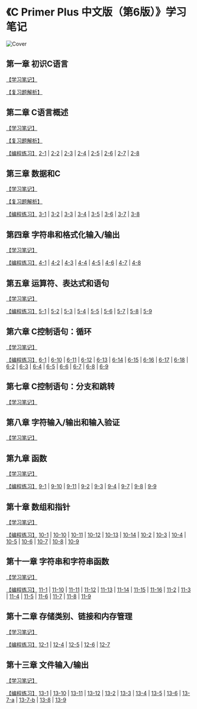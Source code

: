 
# 《C Primer Plus 中文版（第6版）》学习笔记

![Cover](https://github.com/logan70/C-Primer-Plus-6th-Notes-CN/blob/master/cover.jpg?raw=true)

## 第一章 初识C语言

[【学习笔记】](https://github.com/logan70/C-Primer-Plus-6th-Notes-CN/tree/master/Chapter-1%20Getting%20Started)

[【复习题解析】](https://github.com/logan70/C-Primer-Plus-6th-Notes-CN/blob/master/Chapter-1%20Getting%20Started/review-questions/Answers.md)

## 第二章 C语言概述

[【学习笔记】](https://github.com/logan70/C-Primer-Plus-6th-Notes-CN/tree/master/Chapter-2%20Introducing%20C)

[【复习题解析】](https://github.com/logan70/C-Primer-Plus-6th-Notes-CN/blob/master/Chapter-2%20Introducing%20C/review-questions/Answers.md)

[【编程练习】](https://github.com/logan70/C-Primer-Plus-6th-Notes-CN/tree/master/Chapter-2%20Introducing%20C/exercise)
[2-1](https://github.com/logan70/C-Primer-Plus-6th-Notes-CN/blob/master/Chapter-2%20Introducing%20C/exercise/2-1.c) | 
[2-2](https://github.com/logan70/C-Primer-Plus-6th-Notes-CN/blob/master/Chapter-2%20Introducing%20C/exercise/2-2.c) | 
[2-3](https://github.com/logan70/C-Primer-Plus-6th-Notes-CN/blob/master/Chapter-2%20Introducing%20C/exercise/2-3.c) | 
[2-4](https://github.com/logan70/C-Primer-Plus-6th-Notes-CN/blob/master/Chapter-2%20Introducing%20C/exercise/2-4.c) | 
[2-5](https://github.com/logan70/C-Primer-Plus-6th-Notes-CN/blob/master/Chapter-2%20Introducing%20C/exercise/2-5.c) | 
[2-6](https://github.com/logan70/C-Primer-Plus-6th-Notes-CN/blob/master/Chapter-2%20Introducing%20C/exercise/2-6.c) | 
[2-7](https://github.com/logan70/C-Primer-Plus-6th-Notes-CN/blob/master/Chapter-2%20Introducing%20C/exercise/2-7.c) | 
[2-8](https://github.com/logan70/C-Primer-Plus-6th-Notes-CN/blob/master/Chapter-2%20Introducing%20C/exercise/2-8.c)

## 第三章 数据和C

[【学习笔记】](https://github.com/logan70/C-Primer-Plus-6th-Notes-CN/tree/master/Chapter-3%20Data%20and%20C)

[【复习题解析】](https://github.com/logan70/C-Primer-Plus-6th-Notes-CN/blob/master/Chapter-3%20Data%20and%20C/review-questions/Answers.md)

[【编程练习】](https://github.com/logan70/C-Primer-Plus-6th-Notes-CN/tree/master/Chapter-3%20Data%20and%20C/exercise)
[3-1](https://github.com/logan70/C-Primer-Plus-6th-Notes-CN/blob/master/Chapter-3%20Data%20and%20C/exercise/3-1.c) | 
[3-2](https://github.com/logan70/C-Primer-Plus-6th-Notes-CN/blob/master/Chapter-3%20Data%20and%20C/exercise/3-2.c) | 
[3-3](https://github.com/logan70/C-Primer-Plus-6th-Notes-CN/blob/master/Chapter-3%20Data%20and%20C/exercise/3-3.c) | 
[3-4](https://github.com/logan70/C-Primer-Plus-6th-Notes-CN/blob/master/Chapter-3%20Data%20and%20C/exercise/3-4.c) | 
[3-5](https://github.com/logan70/C-Primer-Plus-6th-Notes-CN/blob/master/Chapter-3%20Data%20and%20C/exercise/3-5.c) | 
[3-6](https://github.com/logan70/C-Primer-Plus-6th-Notes-CN/blob/master/Chapter-3%20Data%20and%20C/exercise/3-6.c) | 
[3-7](https://github.com/logan70/C-Primer-Plus-6th-Notes-CN/blob/master/Chapter-3%20Data%20and%20C/exercise/3-7.c) | 
[3-8](https://github.com/logan70/C-Primer-Plus-6th-Notes-CN/blob/master/Chapter-3%20Data%20and%20C/exercise/3-8.c)

## 第四章 字符串和格式化输入/输出

[【学习笔记】](https://github.com/logan70/C-Primer-Plus-6th-Notes-CN/tree/master/Chapter-4%20Character%20Strings%20and%20Formatted%20Input-Output)

[【编程练习】](https://github.com/logan70/C-Primer-Plus-6th-Notes-CN/tree/master/Chapter-4%20Character%20Strings%20and%20Formatted%20Input-Output/exercise)
[4-1](https://github.com/logan70/C-Primer-Plus-6th-Notes-CN/blob/master/Chapter-4%20Character%20Strings%20and%20Formatted%20Input-Output/exercise/4-1.c) | 
[4-2](https://github.com/logan70/C-Primer-Plus-6th-Notes-CN/blob/master/Chapter-4%20Character%20Strings%20and%20Formatted%20Input-Output/exercise/4-2.c) | 
[4-3](https://github.com/logan70/C-Primer-Plus-6th-Notes-CN/blob/master/Chapter-4%20Character%20Strings%20and%20Formatted%20Input-Output/exercise/4-3.c) | 
[4-4](https://github.com/logan70/C-Primer-Plus-6th-Notes-CN/blob/master/Chapter-4%20Character%20Strings%20and%20Formatted%20Input-Output/exercise/4-4.c) | 
[4-5](https://github.com/logan70/C-Primer-Plus-6th-Notes-CN/blob/master/Chapter-4%20Character%20Strings%20and%20Formatted%20Input-Output/exercise/4-5.c) | 
[4-6](https://github.com/logan70/C-Primer-Plus-6th-Notes-CN/blob/master/Chapter-4%20Character%20Strings%20and%20Formatted%20Input-Output/exercise/4-6.c) | 
[4-7](https://github.com/logan70/C-Primer-Plus-6th-Notes-CN/blob/master/Chapter-4%20Character%20Strings%20and%20Formatted%20Input-Output/exercise/4-7.c) | 
[4-8](https://github.com/logan70/C-Primer-Plus-6th-Notes-CN/blob/master/Chapter-4%20Character%20Strings%20and%20Formatted%20Input-Output/exercise/4-8.c)

## 第五章 运算符、表达式和语句

[【学习笔记】](https://github.com/logan70/C-Primer-Plus-6th-Notes-CN/tree/master/Chapter-5%20Operators,%20Expressions,%20and%20Statements)

[【编程练习】](https://github.com/logan70/C-Primer-Plus-6th-Notes-CN/tree/master/Chapter-5%20Operators,%20Expressions,%20and%20Statements/exercise)
[5-1](https://github.com/logan70/C-Primer-Plus-6th-Notes-CN/blob/master/Chapter-5%20Operators,%20Expressions,%20and%20Statements/exercise/5-1.c) | 
[5-2](https://github.com/logan70/C-Primer-Plus-6th-Notes-CN/blob/master/Chapter-5%20Operators,%20Expressions,%20and%20Statements/exercise/5-2.c) | 
[5-3](https://github.com/logan70/C-Primer-Plus-6th-Notes-CN/blob/master/Chapter-5%20Operators,%20Expressions,%20and%20Statements/exercise/5-3.c) | 
[5-4](https://github.com/logan70/C-Primer-Plus-6th-Notes-CN/blob/master/Chapter-5%20Operators,%20Expressions,%20and%20Statements/exercise/5-4.c) | 
[5-5](https://github.com/logan70/C-Primer-Plus-6th-Notes-CN/blob/master/Chapter-5%20Operators,%20Expressions,%20and%20Statements/exercise/5-5.c) | 
[5-6](https://github.com/logan70/C-Primer-Plus-6th-Notes-CN/blob/master/Chapter-5%20Operators,%20Expressions,%20and%20Statements/exercise/5-6.c) | 
[5-7](https://github.com/logan70/C-Primer-Plus-6th-Notes-CN/blob/master/Chapter-5%20Operators,%20Expressions,%20and%20Statements/exercise/5-7.c) | 
[5-8](https://github.com/logan70/C-Primer-Plus-6th-Notes-CN/blob/master/Chapter-5%20Operators,%20Expressions,%20and%20Statements/exercise/5-8.c) | 
[5-9](https://github.com/logan70/C-Primer-Plus-6th-Notes-CN/blob/master/Chapter-5%20Operators,%20Expressions,%20and%20Statements/exercise/5-9.c)

## 第六章 C控制语句：循环

[【学习笔记】](https://github.com/logan70/C-Primer-Plus-6th-Notes-CN/tree/master/Chapter-6%20C%20Control%20Statements:%20Looping)

[【编程练习】](https://github.com/logan70/C-Primer-Plus-6th-Notes-CN/tree/master/Chapter-6%20C%20Control%20Statements:%20Looping/exercise)
[6-1](https://github.com/logan70/C-Primer-Plus-6th-Notes-CN/blob/master/Chapter-6%20C%20Control%20Statements:%20Looping/exercise/6-1.c) | 
[6-10](https://github.com/logan70/C-Primer-Plus-6th-Notes-CN/blob/master/Chapter-6%20C%20Control%20Statements:%20Looping/exercise/6-10.c) | 
[6-11](https://github.com/logan70/C-Primer-Plus-6th-Notes-CN/blob/master/Chapter-6%20C%20Control%20Statements:%20Looping/exercise/6-11.c) | 
[6-12](https://github.com/logan70/C-Primer-Plus-6th-Notes-CN/blob/master/Chapter-6%20C%20Control%20Statements:%20Looping/exercise/6-12.c) | 
[6-13](https://github.com/logan70/C-Primer-Plus-6th-Notes-CN/blob/master/Chapter-6%20C%20Control%20Statements:%20Looping/exercise/6-13.c) | 
[6-14](https://github.com/logan70/C-Primer-Plus-6th-Notes-CN/blob/master/Chapter-6%20C%20Control%20Statements:%20Looping/exercise/6-14.c) | 
[6-15](https://github.com/logan70/C-Primer-Plus-6th-Notes-CN/blob/master/Chapter-6%20C%20Control%20Statements:%20Looping/exercise/6-15.c) | 
[6-16](https://github.com/logan70/C-Primer-Plus-6th-Notes-CN/blob/master/Chapter-6%20C%20Control%20Statements:%20Looping/exercise/6-16.c) | 
[6-17](https://github.com/logan70/C-Primer-Plus-6th-Notes-CN/blob/master/Chapter-6%20C%20Control%20Statements:%20Looping/exercise/6-17.c) | 
[6-18](https://github.com/logan70/C-Primer-Plus-6th-Notes-CN/blob/master/Chapter-6%20C%20Control%20Statements:%20Looping/exercise/6-18.c) | 
[6-2](https://github.com/logan70/C-Primer-Plus-6th-Notes-CN/blob/master/Chapter-6%20C%20Control%20Statements:%20Looping/exercise/6-2.c) | 
[6-3](https://github.com/logan70/C-Primer-Plus-6th-Notes-CN/blob/master/Chapter-6%20C%20Control%20Statements:%20Looping/exercise/6-3.c) | 
[6-4](https://github.com/logan70/C-Primer-Plus-6th-Notes-CN/blob/master/Chapter-6%20C%20Control%20Statements:%20Looping/exercise/6-4.c) | 
[6-5](https://github.com/logan70/C-Primer-Plus-6th-Notes-CN/blob/master/Chapter-6%20C%20Control%20Statements:%20Looping/exercise/6-5.c) | 
[6-6](https://github.com/logan70/C-Primer-Plus-6th-Notes-CN/blob/master/Chapter-6%20C%20Control%20Statements:%20Looping/exercise/6-6.c) | 
[6-7](https://github.com/logan70/C-Primer-Plus-6th-Notes-CN/blob/master/Chapter-6%20C%20Control%20Statements:%20Looping/exercise/6-7.c) | 
[6-8](https://github.com/logan70/C-Primer-Plus-6th-Notes-CN/blob/master/Chapter-6%20C%20Control%20Statements:%20Looping/exercise/6-8.c) | 
[6-9](https://github.com/logan70/C-Primer-Plus-6th-Notes-CN/blob/master/Chapter-6%20C%20Control%20Statements:%20Looping/exercise/6-9.c)

## 第七章 C控制语句：分支和跳转

[【学习笔记】](https://github.com/logan70/C-Primer-Plus-6th-Notes-CN/tree/master/Chapter-7%20C%20Control%20Statements:%20Branching%20and%20Jumps)

## 第八章 字符输入/输出和输入验证

[【学习笔记】](https://github.com/logan70/C-Primer-Plus-6th-Notes-CN/tree/master/Chapter-8%20Character%20Input-Output%20and%20Input%20Validation)

## 第九章 函数

[【学习笔记】](https://github.com/logan70/C-Primer-Plus-6th-Notes-CN/tree/master/Chapter-9%20Functions)

[【编程练习】](https://github.com/logan70/C-Primer-Plus-6th-Notes-CN/tree/master/Chapter-9%20Functions/exercise)
[9-1](https://github.com/logan70/C-Primer-Plus-6th-Notes-CN/blob/master/Chapter-9%20Functions/exercise/9-1.c) | 
[9-10](https://github.com/logan70/C-Primer-Plus-6th-Notes-CN/blob/master/Chapter-9%20Functions/exercise/9-10.c) | 
[9-11](https://github.com/logan70/C-Primer-Plus-6th-Notes-CN/blob/master/Chapter-9%20Functions/exercise/9-11.c) | 
[9-2](https://github.com/logan70/C-Primer-Plus-6th-Notes-CN/blob/master/Chapter-9%20Functions/exercise/9-2.c) | 
[9-3](https://github.com/logan70/C-Primer-Plus-6th-Notes-CN/blob/master/Chapter-9%20Functions/exercise/9-3.c) | 
[9-4](https://github.com/logan70/C-Primer-Plus-6th-Notes-CN/blob/master/Chapter-9%20Functions/exercise/9-4.c) | 
[9-7](https://github.com/logan70/C-Primer-Plus-6th-Notes-CN/blob/master/Chapter-9%20Functions/exercise/9-7.c) | 
[9-8](https://github.com/logan70/C-Primer-Plus-6th-Notes-CN/blob/master/Chapter-9%20Functions/exercise/9-8.c) | 
[9-9](https://github.com/logan70/C-Primer-Plus-6th-Notes-CN/blob/master/Chapter-9%20Functions/exercise/9-9.c)

## 第十章 数组和指针

[【学习笔记】](https://github.com/logan70/C-Primer-Plus-6th-Notes-CN/tree/master/Chapter-10%20Arrays%20and%20Pointers)

[【编程练习】](https://github.com/logan70/C-Primer-Plus-6th-Notes-CN/tree/master/Chapter-10%20Arrays%20and%20Pointers/exercise)
[10-1](https://github.com/logan70/C-Primer-Plus-6th-Notes-CN/blob/master/Chapter-10%20Arrays%20and%20Pointers/exercise/10-1.c) | 
[10-10](https://github.com/logan70/C-Primer-Plus-6th-Notes-CN/blob/master/Chapter-10%20Arrays%20and%20Pointers/exercise/10-10.c) | 
[10-11](https://github.com/logan70/C-Primer-Plus-6th-Notes-CN/blob/master/Chapter-10%20Arrays%20and%20Pointers/exercise/10-11.c) | 
[10-12](https://github.com/logan70/C-Primer-Plus-6th-Notes-CN/blob/master/Chapter-10%20Arrays%20and%20Pointers/exercise/10-12.c) | 
[10-13](https://github.com/logan70/C-Primer-Plus-6th-Notes-CN/blob/master/Chapter-10%20Arrays%20and%20Pointers/exercise/10-13.c) | 
[10-14](https://github.com/logan70/C-Primer-Plus-6th-Notes-CN/blob/master/Chapter-10%20Arrays%20and%20Pointers/exercise/10-14.c) | 
[10-2](https://github.com/logan70/C-Primer-Plus-6th-Notes-CN/blob/master/Chapter-10%20Arrays%20and%20Pointers/exercise/10-2.c) | 
[10-3](https://github.com/logan70/C-Primer-Plus-6th-Notes-CN/blob/master/Chapter-10%20Arrays%20and%20Pointers/exercise/10-3.c) | 
[10-4](https://github.com/logan70/C-Primer-Plus-6th-Notes-CN/blob/master/Chapter-10%20Arrays%20and%20Pointers/exercise/10-4.c) | 
[10-5](https://github.com/logan70/C-Primer-Plus-6th-Notes-CN/blob/master/Chapter-10%20Arrays%20and%20Pointers/exercise/10-5.c) | 
[10-6](https://github.com/logan70/C-Primer-Plus-6th-Notes-CN/blob/master/Chapter-10%20Arrays%20and%20Pointers/exercise/10-6.c) | 
[10-7](https://github.com/logan70/C-Primer-Plus-6th-Notes-CN/blob/master/Chapter-10%20Arrays%20and%20Pointers/exercise/10-7.c) | 
[10-8](https://github.com/logan70/C-Primer-Plus-6th-Notes-CN/blob/master/Chapter-10%20Arrays%20and%20Pointers/exercise/10-8.c) | 
[10-9](https://github.com/logan70/C-Primer-Plus-6th-Notes-CN/blob/master/Chapter-10%20Arrays%20and%20Pointers/exercise/10-9.c)

## 第十一章 字符串和字符串函数

[【学习笔记】](https://github.com/logan70/C-Primer-Plus-6th-Notes-CN/tree/master/Chapter-11%20Character%20Strings%20and%20String%20Functions)

[【编程练习】](https://github.com/logan70/C-Primer-Plus-6th-Notes-CN/tree/master/Chapter-11%20Character%20Strings%20and%20String%20Functions/exercise)
[11-1](https://github.com/logan70/C-Primer-Plus-6th-Notes-CN/blob/master/Chapter-11%20Character%20Strings%20and%20String%20Functions/exercise/11-1.c) | 
[11-10](https://github.com/logan70/C-Primer-Plus-6th-Notes-CN/blob/master/Chapter-11%20Character%20Strings%20and%20String%20Functions/exercise/11-10.c) | 
[11-11](https://github.com/logan70/C-Primer-Plus-6th-Notes-CN/blob/master/Chapter-11%20Character%20Strings%20and%20String%20Functions/exercise/11-11.c) | 
[11-12](https://github.com/logan70/C-Primer-Plus-6th-Notes-CN/blob/master/Chapter-11%20Character%20Strings%20and%20String%20Functions/exercise/11-12.c) | 
[11-13](https://github.com/logan70/C-Primer-Plus-6th-Notes-CN/blob/master/Chapter-11%20Character%20Strings%20and%20String%20Functions/exercise/11-13.c) | 
[11-14](https://github.com/logan70/C-Primer-Plus-6th-Notes-CN/blob/master/Chapter-11%20Character%20Strings%20and%20String%20Functions/exercise/11-14.c) | 
[11-15](https://github.com/logan70/C-Primer-Plus-6th-Notes-CN/blob/master/Chapter-11%20Character%20Strings%20and%20String%20Functions/exercise/11-15.c) | 
[11-16](https://github.com/logan70/C-Primer-Plus-6th-Notes-CN/blob/master/Chapter-11%20Character%20Strings%20and%20String%20Functions/exercise/11-16.c) | 
[11-2](https://github.com/logan70/C-Primer-Plus-6th-Notes-CN/blob/master/Chapter-11%20Character%20Strings%20and%20String%20Functions/exercise/11-2.c) | 
[11-3](https://github.com/logan70/C-Primer-Plus-6th-Notes-CN/blob/master/Chapter-11%20Character%20Strings%20and%20String%20Functions/exercise/11-3.c) | 
[11-4](https://github.com/logan70/C-Primer-Plus-6th-Notes-CN/blob/master/Chapter-11%20Character%20Strings%20and%20String%20Functions/exercise/11-4.c) | 
[11-5](https://github.com/logan70/C-Primer-Plus-6th-Notes-CN/blob/master/Chapter-11%20Character%20Strings%20and%20String%20Functions/exercise/11-5.c) | 
[11-6](https://github.com/logan70/C-Primer-Plus-6th-Notes-CN/blob/master/Chapter-11%20Character%20Strings%20and%20String%20Functions/exercise/11-6.c) | 
[11-7](https://github.com/logan70/C-Primer-Plus-6th-Notes-CN/blob/master/Chapter-11%20Character%20Strings%20and%20String%20Functions/exercise/11-7.c) | 
[11-8](https://github.com/logan70/C-Primer-Plus-6th-Notes-CN/blob/master/Chapter-11%20Character%20Strings%20and%20String%20Functions/exercise/11-8.c) | 
[11-9](https://github.com/logan70/C-Primer-Plus-6th-Notes-CN/blob/master/Chapter-11%20Character%20Strings%20and%20String%20Functions/exercise/11-9.c)

## 第十二章 存储类别、链接和内存管理

[【学习笔记】](https://github.com/logan70/C-Primer-Plus-6th-Notes-CN/tree/master/Chapter-12%20Storage%20Classes,%20Linkage,%20and%20Memory%20Management)

[【编程练习】](https://github.com/logan70/C-Primer-Plus-6th-Notes-CN/tree/master/Chapter-12%20Storage%20Classes,%20Linkage,%20and%20Memory%20Management/exercise)
[12-1](https://github.com/logan70/C-Primer-Plus-6th-Notes-CN/blob/master/Chapter-12%20Storage%20Classes,%20Linkage,%20and%20Memory%20Management/exercise/12-1.c) | 
[12-4](https://github.com/logan70/C-Primer-Plus-6th-Notes-CN/blob/master/Chapter-12%20Storage%20Classes,%20Linkage,%20and%20Memory%20Management/exercise/12-4.c) | 
[12-5](https://github.com/logan70/C-Primer-Plus-6th-Notes-CN/blob/master/Chapter-12%20Storage%20Classes,%20Linkage,%20and%20Memory%20Management/exercise/12-5.c) | 
[12-6](https://github.com/logan70/C-Primer-Plus-6th-Notes-CN/blob/master/Chapter-12%20Storage%20Classes,%20Linkage,%20and%20Memory%20Management/exercise/12-6.c) | 
[12-7](https://github.com/logan70/C-Primer-Plus-6th-Notes-CN/blob/master/Chapter-12%20Storage%20Classes,%20Linkage,%20and%20Memory%20Management/exercise/12-7.c)

## 第十三章 文件输入/输出

[【学习笔记】](https://github.com/logan70/C-Primer-Plus-6th-Notes-CN/tree/master/Chapter-13%20File%20Input-Output)

[【编程练习】](https://github.com/logan70/C-Primer-Plus-6th-Notes-CN/tree/master/Chapter-13%20File%20Input-Output/exercise)
[13-1](https://github.com/logan70/C-Primer-Plus-6th-Notes-CN/blob/master/Chapter-13%20File%20Input-Output/exercise/13-1.c) | 
[13-10](https://github.com/logan70/C-Primer-Plus-6th-Notes-CN/blob/master/Chapter-13%20File%20Input-Output/exercise/13-10.c) | 
[13-11](https://github.com/logan70/C-Primer-Plus-6th-Notes-CN/blob/master/Chapter-13%20File%20Input-Output/exercise/13-11.c) | 
[13-12](https://github.com/logan70/C-Primer-Plus-6th-Notes-CN/blob/master/Chapter-13%20File%20Input-Output/exercise/13-12.c) | 
[13-2](https://github.com/logan70/C-Primer-Plus-6th-Notes-CN/blob/master/Chapter-13%20File%20Input-Output/exercise/13-2.c) | 
[13-3](https://github.com/logan70/C-Primer-Plus-6th-Notes-CN/blob/master/Chapter-13%20File%20Input-Output/exercise/13-3.c) | 
[13-4](https://github.com/logan70/C-Primer-Plus-6th-Notes-CN/blob/master/Chapter-13%20File%20Input-Output/exercise/13-4.c) | 
[13-5](https://github.com/logan70/C-Primer-Plus-6th-Notes-CN/blob/master/Chapter-13%20File%20Input-Output/exercise/13-5.c) | 
[13-6](https://github.com/logan70/C-Primer-Plus-6th-Notes-CN/blob/master/Chapter-13%20File%20Input-Output/exercise/13-6.c) | 
[13-7-a](https://github.com/logan70/C-Primer-Plus-6th-Notes-CN/blob/master/Chapter-13%20File%20Input-Output/exercise/13-7-a.c) | 
[13-7-b](https://github.com/logan70/C-Primer-Plus-6th-Notes-CN/blob/master/Chapter-13%20File%20Input-Output/exercise/13-7-b.c) | 
[13-8](https://github.com/logan70/C-Primer-Plus-6th-Notes-CN/blob/master/Chapter-13%20File%20Input-Output/exercise/13-8.c) | 
[13-9](https://github.com/logan70/C-Primer-Plus-6th-Notes-CN/blob/master/Chapter-13%20File%20Input-Output/exercise/13-9.c)

